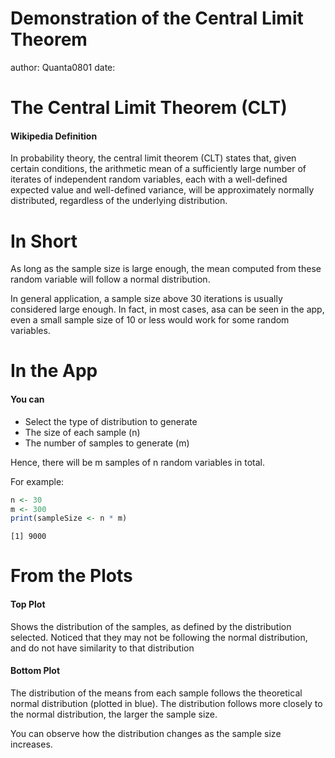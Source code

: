 Demonstration of the Central Limit Theorem
========================================================
author: Quanta0801
date: 


The Central Limit Theorem (CLT)
===

#### Wikipedia Definition

In probability theory, the central limit theorem (CLT) states that, given certain conditions, the arithmetic mean of a sufficiently large number of iterates of independent random variables, each with a well-defined expected value and well-defined variance, will be approximately normally distributed, regardless of the underlying distribution.


In Short
===

As long as the sample size is large enough, the mean computed from these random variable will follow a normal distribution.

In general application, a sample size above 30 iterations is usually considered large enough. In fact, in most cases, asa can be seen in the app, even a small sample size of 10 or less would work for some random variables.


In the App
===

#### You can

- Select the type of distribution to generate
- The size of each sample (n)
- The number of samples to generate (m)

Hence, there will be m samples of n random variables in total.

For example:

```r
n <- 30
m <- 300
print(sampleSize <- n * m)
```

```
[1] 9000
```

From the Plots
===

#### Top Plot

Shows the distribution of the samples, as defined by the distribution selected. Noticed that they may not be following the normal distribution, and do not have similarity to that distribution

#### Bottom Plot

The distribution of the means from each sample follows the theoretical normal distribution (plotted in blue). The distribution follows more closely to the normal distribution, the larger the sample size.

You can observe how the distribution changes as the sample size increases.
